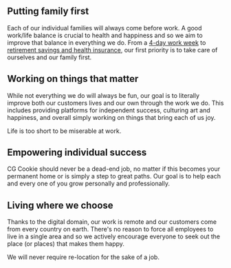 
## Putting family first
Each of our individual families will always come before work. A good work/life balance is crucial to health and happiness and so we aim to improve that balance in everything we do. From a [4-day work week](https://github.com/CGCookie/handbook/blob/master/how-we-work.md#4-day-work-week) to [retirement savings and health insurance](https://github.com/CGCookie/handbook/blob/master/benefits.md#employee-benefits), our first priority is to take care of ourselves and our family first. 

## Working on things that matter
While not everything we do will always be fun, our goal is to literally improve both our customers lives and our own through the work we do. This includes providing platforms for independent success, culturing art and happiness, and overall simply working on things that bring each of us joy.

Life is too short to be miserable at work.

## Empowering individual success
CG Cookie should never be a dead-end job, no matter if this becomes your permanent home or is simply a step to great paths. Our goal is to help each and every one of you grow personally and professionally. 

## Living where we choose
Thanks to the digital domain, our work is remote and our customers come from every country on earth. There's no reason to force all employees to live in a single area and so we actively encourage everyone to seek out the place (or places) that makes them happy.

We will never require re-location for the sake of a job.
